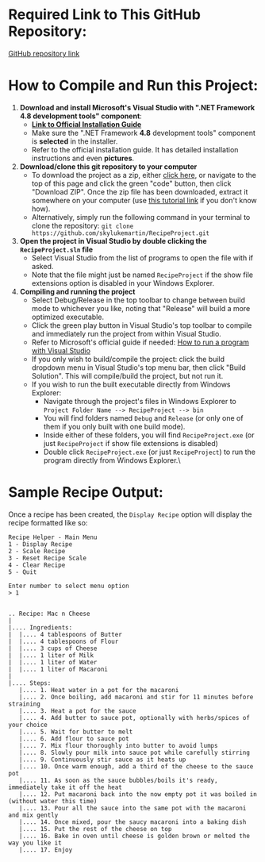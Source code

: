# Required Link to This GitHub Repository:
[GitHub repository link](https://github.com/skylukemartin/RecipeProject)

# How to Compile and Run this Project:
1. **Download and install Microsoft's Visual Studio with ".NET Framework 4.8 development tools" component**: 
    - [**Link to Official Installation Guide**](https://learn.microsoft.com/en-us/visualstudio/install/install-visual-studio?view=vs-2022)
    - Make sure the ".NET Framework **4.8** development tools" component is **selected** in the installer. 
    - Refer to the official installation guide. It has detailed installation instructions and even **pictures**.
2. **Download/clone this git repository to your computer**
    - To download the project as a zip, either [click here](https://github.com/skylukemartin/RecipeProject/archive/refs/heads/master.zip), or navigate to the top of this page and click the green "code" button, then click "Download ZIP". Once the zip file has been downloaded, extract it somewhere on your computer (use [this tutorial link](https://www.youtube.com/watch?v=HLBSS3JjAh0) if you don't know how).
    - Alternatively, simply run the following command in your terminal to clone the repository: `git clone https://github.com/skylukemartin/RecipeProject.git`
3. **Open the project in Visual Studio by double clicking the `RecipeProject.sln` file**
    - Select Visual Studio from the list of programs to open the file with if asked.
    - Note that the file might just be named `RecipeProject` if the show file extensions option is disabled in your Windows Explorer.
4. **Compiling and running the project**
    - Select Debug/Release in the top toolbar to change between build mode to whichever you like, noting that "Release" will build a more optimized executable.
    - Click the green play button in Visual Studio's top toolbar to compile and immediately run the project from within Visual Studio.
    - Refer to Microsoft's official guide if needed: [How to run a program with Visual Studio](https://learn.microsoft.com/en-us/visualstudio/get-started/csharp/run-program?view=vs-2022)
    - If you only wish to build/compile the project: click the build dropdown menu in Visual Studio's top menu bar, then click "Build Solution". This will compile/build the project, but not run it. 
    - If you wish to run the built executable directly from Windows Explorer: 
        - Navigate through the project's files in Windows Explorer to `Project Folder Name --> RecipeProject --> bin`
        - You will find folders named `Debug` and `Release` (or only one of them if you only built with one build mode). 
        - Inside either of these folders, you will find `RecipeProject.exe` (or just `RecipeProject` if show file extensions is disabled) 
        - Double click `RecipeProject.exe` (or just `RecipeProject`) to run the program directly from Windows Explorer.\

# Sample Recipe Output:
Once a recipe has been created, the `Display Recipe` option will display the recipe formatted like so:
```stdout
Recipe Helper - Main Menu
1 - Display Recipe
2 - Scale Recipe
3 - Reset Recipe Scale
4 - Clear Recipe
5 - Quit

Enter number to select menu option
> 1


.. Recipe: Mac n Cheese
|
|.... Ingredients:
|  |.... 4 tablespoons of Butter
|  |.... 4 tablespoons of Flour
|  |.... 3 cups of Cheese
|  |.... 1 liter of Milk
|  |.... 1 liter of Water
|  |.... 1 liter of Macaroni
|
|.... Steps:
   |.... 1. Heat water in a pot for the macaroni
   |.... 2. Once boiling, add macaroni and stir for 11 minutes before straining
   |.... 3. Heat a pot for the sauce
   |.... 4. Add butter to sauce pot, optionally with herbs/spices of your choice
   |.... 5. Wait for butter to melt
   |.... 6. Add flour to sauce pot
   |.... 7. Mix flour thoroughly into butter to avoid lumps
   |.... 8. Slowly pour milk into sauce pot while carefully stirring
   |.... 9. Continuously stir sauce as it heats up
   |.... 10. Once warm enough, add a third of the cheese to the sauce pot
   |.... 11. As soon as the sauce bubbles/boils it's ready, immediately take it off the heat
   |.... 12. Put macaroni back into the now empty pot it was boiled in (without water this time)
   |.... 13. Pour all the sauce into the same pot with the macaroni and mix gently
   |.... 14. Once mixed, pour the saucy macaroni into a baking dish
   |.... 15. Put the rest of the cheese on top
   |.... 16. Bake in oven until cheese is golden brown or melted the way you like it
   |.... 17. Enjoy
```